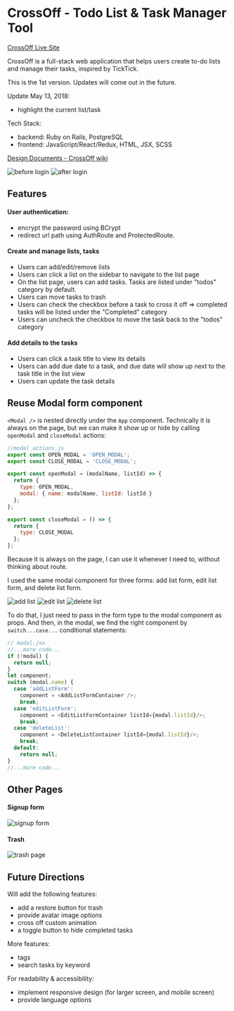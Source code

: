 # CrossOff - Todo List & Task Manager Tool
[CrossOff Live Site](http://www.mycrossoff.com/)

CrossOff is a full-stack web application that helps users create to-do lists and manage their tasks, inspired by TickTick.

This is the 1st version. Updates will come out in the future.

Update May 13, 2018:
- highlight the current list/task

Tech Stack:
- backend: Ruby on Rails, PostgreSQL
- frontend: JavaScript/React/Redux, HTML, JSX, SCSS

[Design Documents - CrossOff wiki](https://github.com/stellashen/cross-off/wiki)

![before login](https://github.com/stellashen/cross-off/blob/master/wiki/screenshots/splash.png)
![after login](https://github.com/stellashen/cross-off/blob/master/wiki/screenshots/main.png)

## Features
#### User authentication:
+ encrypt the password using BCrypt
+ redirect url path using AuthRoute and ProtectedRoute.

#### Create and manage lists, tasks
+ Users can add/edit/remove lists
+ Users can click a list on the sidebar to navigate to the list page
+ On the list page, users can add tasks. Tasks are listed under "todos" category by default.
+ Users can move tasks to trash
+ Users can check the checkbox before a task to cross it off => completed tasks will be listed under the "Completed" category
+ Users can uncheck the checkbox to move the task back to the "todos" category

#### Add details to the tasks
+ Users can click a task title to view its details
+ Users can add due date to a task, and due date will show up next to the task title in the list view
+ Users can update the task details

## Reuse Modal form component
`<Modal />` is nested directly under the `App` component. Technically it is always on the page, but we can make it show up or hide by calling `openModal` and `closeModal` actions:
```js
//modal_actions.js
export const OPEN_MODAL = 'OPEN_MODAL';
export const CLOSE_MODAL = 'CLOSE_MODAL';

export const openModal = (modalName, listId) => {
  return {
    type: OPEN_MODAL,
    modal: { name: modalName, listId: listId }
  };
};

export const closeModal = () => {
  return {
    type: CLOSE_MODAL
  };
};
```

Because it is always on the page, I can use it whenever I need to, without thinking about route.

I used the same modal component for three forms: add list form, edit list form, and delete list form.

![add list](https://github.com/stellashen/cross-off/blob/master/wiki/screenshots/modal-add-list.png)
![edit list](https://github.com/stellashen/cross-off/blob/master/wiki/screenshots/modal-edit-list.png)
![delete list](https://github.com/stellashen/cross-off/blob/master/wiki/screenshots/modal-delete-list.png)

To do that, I just need to pass in the form type to the modal component as props. And then, in the modal, we find the right component by `switch...case...` conditional statements:

```js
// modal.jsx
//...more code...
if (!modal) {
  return null;
}
let component;
switch (modal.name) {
  case 'addListForm':
    component = <AddListFormContainer />;
    break;
  case 'editListForm':
    component = <EditListFormContainer listId={modal.listId}/>;
    break;
  case 'deleteList':
    component = <DeleteListContainer listId={modal.listId}/>;
    break;
  default:
    return null;
}
//...more code...
```

## Other Pages
#### Signup form
![signup form](https://github.com/stellashen/cross-off/blob/master/wiki/screenshots/signup.png)

#### Trash
![trash page](https://github.com/stellashen/cross-off/blob/master/wiki/screenshots/trash.png)

## Future Directions
Will add the following features:
- add a restore button for trash
- provide avatar image options
- cross off custom animation
- a toggle button to hide completed tasks

More features:
- tags
- search tasks by keyword

For readability & accessibility:
- implement responsive design (for larger screen, and mobile screen)
- provide language options
